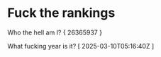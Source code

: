 # Fuck the rankings

Who the hell am I?
{ 26365937 }

What fucking year is it?
[ 2025-03-10T05:16:40Z ]

